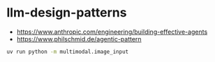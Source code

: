 # llm-design-patterns

- https://www.anthropic.com/engineering/building-effective-agents
- https://www.philschmid.de/agentic-pattern

```bash
uv run python -m multimodal.image_input
```
